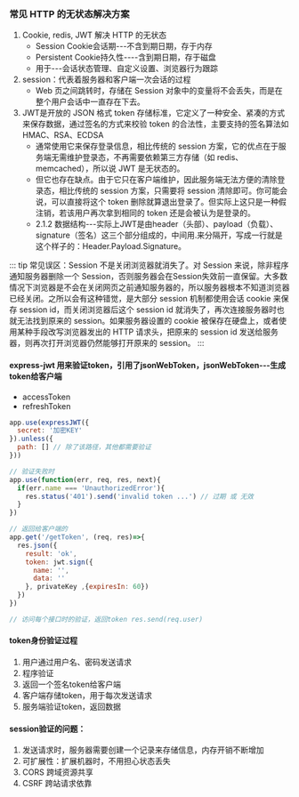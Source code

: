 ### 常见 HTTP 的无状态解决方案

1. Cookie, redis, JWT 解决 HTTP 的无状态
   + Session Cookie会话期---不含到期日期，存于内存
   + Persistent Cookie持久性----含到期日期，存于磁盘
   + 用于---会话状态管理、自定义设置、浏览器行为跟踪
2. session：代表着服务器和客户端一次会话的过程
   + Web 页之间跳转时，存储在 Session 对象中的变量将不会丢失，而是在整个用户会话中一直存在下去。
3. JWT是开放的 JSON 格式 token 存储标准，它定义了一种安全、紧凑的方式来保存数据，通过签名的方式来校验 token 的合法性，主要支持的签名算法如 HMAC、RSA、ECDSA
   + 通常使用它来保存登录信息，相比传统的 session 方案，它的优点在于服务端无需维护登录态，不再需要依赖第三方存储（如 redis、memcached），所以说 JWT 是无状态的。
   + 但它也存在缺点。由于它只在客户端维护，因此服务端无法方便的清除登录态，相比传统的 session 方案，只需要将 session 清除即可。你可能会说，可以直接将这个 token 删除就算退出登录了。但实际上这只是一种假注销，若该用户再次拿到相同的 token 还是会被认为是登录的。
   + 2.1.2 数据结构---实际上JWT是由header（头部）、payload（负载）、signature（签名）这三个部分组成的，中间用.来分隔开，写成一行就是这个样子的：Header.Payload.Signature。

::: tip
常见误区：Session 不是关闭浏览器就消失了。对 Session 来说，除非程序通知服务器删除一个 Session，否则服务器会在Session失效前一直保留。大多数情况下浏览器是不会在关闭网页之前通知服务器的，所以服务器根本不知道浏览器已经关闭。之所以会有这种错觉，是大部分 session 机制都使用会话 cookie 来保存 session id，而关闭浏览器后这个 session id 就消失了，再次连接服务器时也就无法找到原来的 session。如果服务器设置的 cookie 被保存在硬盘上，或者使用某种手段改写浏览器发出的 HTTP 请求头，把原来的 session id 发送给服务器，则再次打开浏览器仍然能够打开原来的 session。
:::

#### express-jwt 用来验证token，引用了jsonWebToken，jsonWebToken---生成token给客户端

+ accessToken
+ refreshToken

```javascript
app.use(expressJWT({
  secret: '加密KEY'
}).unless({
  path: [] // 除了该路径，其他都需要验证
}))

// 验证失败时
app.use(function(err, req, res, next){
  if(err.name === 'UnauthorizedError'){
    res.status('401').send('invalid token ...') // 过期 或 无效
  }
})

// 返回给客户端的
app.get('/getToken', (req, res)=>{
  res.json({
    result: 'ok',
    token: jwt.sign({
      name: '',
      data: ''
    }, privateKey ,{expiresIn: 60})
  })
})

// 访问每个接口时的验证，返回token res.send(req.user)

```

#### token身份验证过程

1. 用户通过用户名、密码发送请求
2. 程序验证
3. 返回一个签名token给客户端
4. 客户端存储token，用于每次发送请求
5. 服务端验证token，返回数据

#### session验证的问题：

1. 发送请求时，服务器需要创建一个记录来存储信息，内存开销不断增加
2. 可扩展性：扩展机器时，不用担心状态丢失
3. CORS 跨域资源共享
4. CSRF 跨站请求依靠
